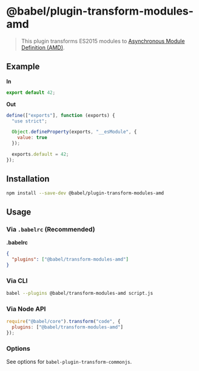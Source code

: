 # @babel/plugin-transform-modules-amd

> This plugin transforms ES2015 modules to [Asynchronous Module Definition (AMD)](https://github.com/amdjs/amdjs-api).

## Example

**In**

```javascript
export default 42;
```

**Out**

```javascript
define(["exports"], function (exports) {
  "use strict";

  Object.defineProperty(exports, "__esModule", {
    value: true
  });

  exports.default = 42;
});
```

## Installation

```sh
npm install --save-dev @babel/plugin-transform-modules-amd
```

## Usage

### Via `.babelrc` (Recommended)

**.babelrc**

```json
{
  "plugins": ["@babel/transform-modules-amd"]
}
```

### Via CLI

```sh
babel --plugins @babel/transform-modules-amd script.js
```

### Via Node API

```javascript
require("@babel/core").transform("code", {
  plugins: ["@babel/transform-modules-amd"]
});
```

### Options

See options for `babel-plugin-transform-commonjs`.
